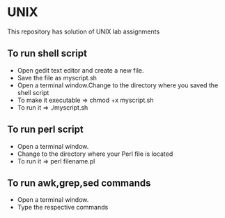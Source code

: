 
# UNIX

This repository has solution of UNIX lab assignments

## To run shell script

- Open gedit text editor and create a new file.
- Save the file as myscript.sh
- Open a terminal window.Change to the directory where you saved the shell script
- To make it executable => chmod +x myscript.sh
- To run it => ./myscript.sh

## To run perl script

- Open a terminal window.
- Change to the directory where your Perl file is located
- To run it => perl filename.pl

## To run awk,grep,sed commands

- Open a terminal window.
- Type the respective commands

